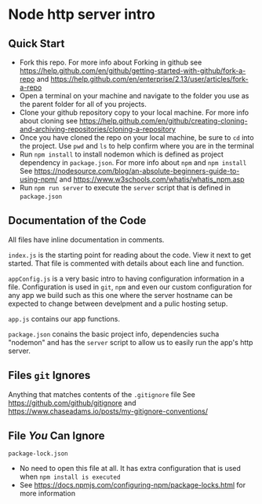 # Node http server intro

## Quick Start

- Fork this repo. For more info about Forking in github see <https://help.github.com/en/github/getting-started-with-github/fork-a-repo> and <https://help.github.com/en/enterprise/2.13/user/articles/fork-a-repo>
- Open a terminal on your machine and navigate to the folder you use as the parent folder for all of you projects.
- Clone your github repository copy to your local machine. For more info about cloning see <https://help.github.com/en/github/creating-cloning-and-archiving-repositories/cloning-a-repository>
- Once you have cloned the repo on your local machine, be sure to `cd` into the project. Use `pwd` and `ls` to help confirm where you are in the terminal
- Run `npm install` to install nodemon which is defined as project dependency in `package.json`. For more info about `npm` and `npm install` See <https://nodesource.com/blog/an-absolute-beginners-guide-to-using-npm/> and <https://www.w3schools.com/whatis/whatis_npm.asp>
- Run `npm run server` to execute the `server` script that is defined in `package.json`

## Documentation of the Code

All files have inline documentation in comments.

`index.js` is the starting point for reading about the code. View it next to get started. That file is commented with details about each line and function.

`appConfig.js` is a very basic intro to having configuration information in a file.  Configuration is used in `git`, `npm` and even our custom configuration for any app we build such as this one where the server hostname can be expected to change between develpment and a pulic hosting setup.

`app.js` contains our app functions.

`package.json` conains the basic project info, dependencies sucha "nodemon" and has the `server` script to allow us to easily run the app's http server.

## Files `git` Ignores

Anything that matches contents of the `.gitignore` file
See <https://github.com/github/gitignore> and <https://www.chaseadams.io/posts/my-gitignore-conventions/>

## File *You* Can Ignore

`package-lock.json`

- No need to open this file at all. It has extra configuration that is used when `npm install is executed`
- See <https://docs.npmjs.com/configuring-npm/package-locks.html> for more information
